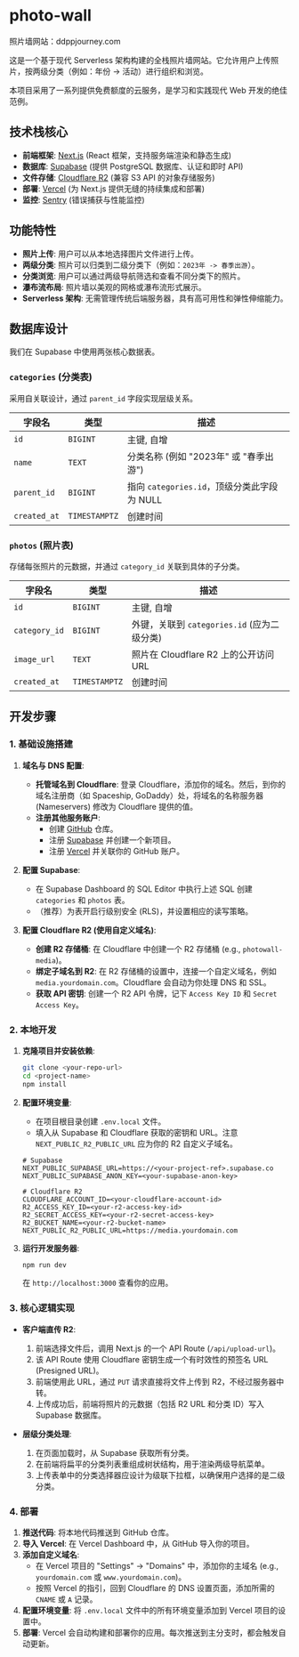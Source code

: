 # photo-wall
照片墙网站：ddppjourney.com

这是一个基于现代 Serverless 架构构建的全栈照片墙网站。它允许用户上传照片，按两级分类（例如：年份 -> 活动）进行组织和浏览。

本项目采用了一系列提供免费额度的云服务，是学习和实践现代 Web 开发的绝佳范例。

## 技术栈核心

- **前端框架**: [Next.js](https://nextjs.org/) (React 框架，支持服务端渲染和静态生成)
- **数据库**: [Supabase](https://supabase.io/) (提供 PostgreSQL 数据库、认证和即时 API)
- **文件存储**: [Cloudflare R2](https://www.cloudflare.com/products/r2/) (兼容 S3 API 的对象存储服务)
- **部署**: [Vercel](https://vercel.com/) (为 Next.js 提供无缝的持续集成和部署)
- **监控**: [Sentry](https://sentry.io/) (错误捕获与性能监控)

## 功能特性

- **照片上传**: 用户可以从本地选择图片文件进行上传。
- **两级分类**: 照片可以归类到二级分类下（例如：`2023年 -> 春季出游`）。
- **分类浏览**: 用户可以通过两级导航筛选和查看不同分类下的照片。
- **瀑布流布局**: 照片墙以美观的网格或瀑布流形式展示。
- **Serverless 架构**: 无需管理传统后端服务器，具有高可用性和弹性伸缩能力。

## 数据库设计

我们在 Supabase 中使用两张核心数据表。

### `categories` (分类表)

采用自关联设计，通过 `parent_id` 字段实现层级关系。

| 字段名      | 类型      | 描述                                       |
| ----------- | --------- | ------------------------------------------ |
| `id`        | `BIGINT`  | 主键, 自增                                 |
| `name`      | `TEXT`    | 分类名称 (例如 "2023年" 或 "春季出游")     |
| `parent_id` | `BIGINT`  | 指向 `categories.id`，顶级分类此字段为 NULL |
| `created_at`| `TIMESTAMPTZ` | 创建时间                                   |

### `photos` (照片表)

存储每张照片的元数据，并通过 `category_id` 关联到具体的子分类。

| 字段名      | 类型      | 描述                                       |
| ----------- | --------- | ------------------------------------------ |
| `id`        | `BIGINT`  | 主键, 自增                                 |
| `category_id`| `BIGINT`  | 外键，关联到 `categories.id` (应为二级分类) |
| `image_url` | `TEXT`    | 照片在 Cloudflare R2 上的公开访问 URL      |
| `created_at`| `TIMESTAMPTZ` | 创建时间                                   |

## 开发步骤

### 1. 基础设施搭建

1.  **域名与 DNS 配置**:
    - **托管域名到 Cloudflare**: 登录 Cloudflare，添加你的域名。然后，到你的域名注册商（如 Spaceship, GoDaddy）处，将域名的名称服务器 (Nameservers) 修改为 Cloudflare 提供的值。
    - **注册其他服务账户**:
        - 创建 [GitHub](https://github.com/) 仓库。
        - 注册 [Supabase](https://supabase.io/) 并创建一个新项目。
        - 注册 [Vercel](https://vercel.com/) 并关联你的 GitHub 账户。

2.  **配置 Supabase**:
    - 在 Supabase Dashboard 的 SQL Editor 中执行上述 SQL 创建 `categories` 和 `photos` 表。
    - （推荐）为表开启行级别安全 (RLS)，并设置相应的读写策略。

3.  **配置 Cloudflare R2 (使用自定义域名)**:
    - **创建 R2 存储桶**: 在 Cloudflare 中创建一个 R2 存储桶 (e.g., `photowall-media`)。
    - **绑定子域名到 R2**: 在 R2 存储桶的设置中，连接一个自定义域名，例如 `media.yourdomain.com`。Cloudflare 会自动为你处理 DNS 和 SSL。
    - **获取 API 密钥**: 创建一个 R2 API 令牌，记下 `Access Key ID` 和 `Secret Access Key`。

### 2. 本地开发

1.  **克隆项目并安装依赖**:
    ```bash
    git clone <your-repo-url>
    cd <project-name>
    npm install
    ```

2.  **配置环境变量**:
    - 在项目根目录创建 `.env.local` 文件。
    - 填入从 Supabase 和 Cloudflare 获取的密钥和 URL。注意 `NEXT_PUBLIC_R2_PUBLIC_URL` 应为你的 R2 自定义子域名。
    ```env
    # Supabase
    NEXT_PUBLIC_SUPABASE_URL=https://<your-project-ref>.supabase.co
    NEXT_PUBLIC_SUPABASE_ANON_KEY=<your-supabase-anon-key>

    # Cloudflare R2
    CLOUDFLARE_ACCOUNT_ID=<your-cloudflare-account-id>
    R2_ACCESS_KEY_ID=<your-r2-access-key-id>
    R2_SECRET_ACCESS_KEY=<your-r2-secret-access-key>
    R2_BUCKET_NAME=<your-r2-bucket-name>
    NEXT_PUBLIC_R2_PUBLIC_URL=https://media.yourdomain.com
    ```

3.  **运行开发服务器**:
    ```bash
    npm run dev
    ```
    在 `http://localhost:3000` 查看你的应用。

### 3. 核心逻辑实现

- **客户端直传 R2**:
    1.  前端选择文件后，调用 Next.js 的一个 API Route (`/api/upload-url`)。
    2.  该 API Route 使用 Cloudflare 密钥生成一个有时效性的预签名 URL (Presigned URL)。
    3.  前端使用此 URL，通过 `PUT` 请求直接将文件上传到 R2，不经过服务器中转。
    4.  上传成功后，前端将照片的元数据（包括 R2 URL 和分类 ID）写入 Supabase 数据库。

- **层级分类处理**:
    1.  在页面加载时，从 Supabase 获取所有分类。
    2.  在前端将扁平的分类列表重组成树状结构，用于渲染两级导航菜单。
    3.  上传表单中的分类选择器应设计为级联下拉框，以确保用户选择的是二级分类。

### 4. 部署

1.  **推送代码**: 将本地代码推送到 GitHub 仓库。
2.  **导入 Vercel**: 在 Vercel Dashboard 中，从 GitHub 导入你的项目。
3.  **添加自定义域名**:
    - 在 Vercel 项目的 "Settings" -> "Domains" 中，添加你的主域名 (e.g., `yourdomain.com` 或 `www.yourdomain.com`)。
    - 按照 Vercel 的指引，回到 Cloudflare 的 DNS 设置页面，添加所需的 `CNAME` 或 `A` 记录。
4.  **配置环境变量**: 将 `.env.local` 文件中的所有环境变量添加到 Vercel 项目的设置中。
5.  **部署**: Vercel 会自动构建和部署你的应用。每次推送到主分支时，都会触发自动更新。
